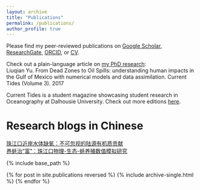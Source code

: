 ```yaml
---
layout: archive
title: "Publications"
permalink: /publications/
author_profile: true
---
```


Please find my peer-reviewed publications on <a href="https://scholar.google.com/citations?user=AxZDDc0AAAAJ">Google Scholar</a>, <a href="https://www.researchgate.net/profile/Liuqian-Yu">ResearchGate</a>, <a href="https://orcid.org/0000-0002-5492-8213">ORCID</a>, or <a href="https://yuliuqian.github.io/files/CV_LiuqianYu_202109.pdf">CV</a>.

Check out a plain-language article on <a href="https://yuliuqian.github.io/files/CurrentTidesIssue3_LiuqianYU_article_only.pdf">my PhD research</a>:   
Liuqian Yu. From Dead Zones to Oil Spills: understanding human impacts in the Gulf of Mexico with numerical models and data assimilation. Current Tides (Volume 3). 2017

Current Tides is a student magazine showcasing student research in Oceanography at Dalhousie University. Check out more editions [here](http://www.currenttides.ocean.dal.ca ). 

Research blogs in Chinese
======
[珠江口近岸水体缺氧：不可忽视的陆源有机质贡献](https://mp.weixin.qq.com/s/im9mNVPB6nO1WYXbRfE_AA)    
[养蚝治“富”：珠江口物理-生态-蚝养殖数值模拟研究](https://mp.weixin.qq.com/s/E_JJuYYwatepxrrbAazSkQ)

{% include base_path %}

{% for post in site.publications reversed %}
  {% include archive-single.html %}
{% endfor %}
